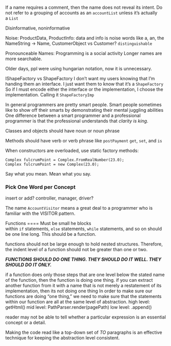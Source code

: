 If a name requires a comment, then the name does not reveal its intent.
Do not refer to a grouping of accounts as an `accountList` unless it’s actually a `List`

Disinformative, noninformative

Noise: ProductData, ProductInfo: data and info is noise words like a, an, the
NameString -> Name, CustomerObject vs Customer? `distinguishable` 

Pronounceable Names: Programming is a social activity
Longer names are more searchable.

Older days, ppl were using hungarian notation, now it is unnecessary.

IShapeFactory vs ShapeFactory
I don’t want my users knowing that I’m handing them an interface. I just want them to know that it’s a `ShapeFactory`
So if I must encode either the interface or the implementation, I choose the implementation. Calling it `ShapeFactoryImp`

In general programmers are pretty smart people. Smart people sometimes like to show off their smarts by demonstrating their mental juggling abilities
One difference between a smart programmer and a professional programmer is that the professional understands that _clarity is king_.


Classes and objects should have noun or noun phrase

Methods should have verb or verb phrase like `postPayment`
`get`, `set`, and `is`


When constructors are overloaded, use static factory methods:
```
Complex fulcrumPoint = Complex.FromRealNumber(23.0);
Complex fulcrumPoint = new Complex(23.0);
```

Say what you mean. Mean what you say.

### **Pick One Word per Concept**
insert or add?
controller, manager, driver?


The name `AccountVisitor` means a great deal to a programmer who is familiar with the VISITOR pattern.




Functions ====
Must be small
he blocks within `if` statements, `else` statements, `while` statements, and so on should be one line long. This should be a function.

functions should not be large enough to hold nested structures. Therefore, the indent level of a function should not be greater than one or two.

**_FUNCTIONS SHOULD DO ONE THING. THEY SHOULD DO IT WELL. THEY SHOULD DO IT ONLY._**

if a function does only those steps that are one level below the stated name of the function, then the function is doing one thing.
if you can extract another function from it with a name that is not merely a restatement of its implementation, then its not doing one thing
In order to make sure our functions are doing “one thing,” we need to make sure that the statements within our function are all at the same level of abstraction.
high level: getHtml()
mid level: PathParser.render(pagePath)
low level: .append()

reader may not be able to tell whether a particular expression is an essential concept or a detail.

Making the code read like a top-down set of _TO_ paragraphs is an effective technique for keeping the abstraction level consistent.


